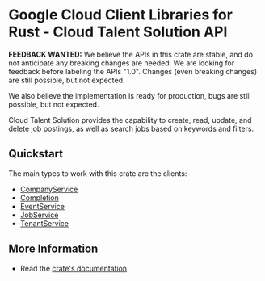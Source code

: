 # Google Cloud Client Libraries for Rust - Cloud Talent Solution API

<!-- Code generated by sidekick. DO NOT EDIT. -->

**FEEDBACK WANTED:** We believe the APIs in this crate are stable, and
do not anticipate any breaking changes are needed. We are looking for
feedback before labeling the APIs "1.0". Changes (even breaking changes)
are still possible, but not expected.

We also believe the implementation is ready for production, bugs are
still possible, but not expected.

Cloud Talent Solution provides the capability to create, read, update, and
delete job postings, as well as search jobs based on keywords and filters.

## Quickstart

The main types to work with this crate are the clients:

- [CompanyService]
- [Completion]
- [EventService]
- [JobService]
- [TenantService]

## More Information

- Read the [crate's documentation](https://docs.rs/google-cloud-talent-v4/latest/google-cloud-talent-v4)

[CompanyService]: https://docs.rs/google-cloud-talent-v4/latest/google_cloud_talent_v4/client/struct.CompanyService.html
[Completion]: https://docs.rs/google-cloud-talent-v4/latest/google_cloud_talent_v4/client/struct.Completion.html
[EventService]: https://docs.rs/google-cloud-talent-v4/latest/google_cloud_talent_v4/client/struct.EventService.html
[JobService]: https://docs.rs/google-cloud-talent-v4/latest/google_cloud_talent_v4/client/struct.JobService.html
[TenantService]: https://docs.rs/google-cloud-talent-v4/latest/google_cloud_talent_v4/client/struct.TenantService.html
